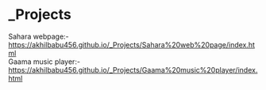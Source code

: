# _Projects
Sahara webpage:-
https://akhilbabu456.github.io/_Projects/Sahara%20web%20page/index.html <br>
Gaama music player:-
https://akhilbabu456.github.io/_Projects/Gaama%20music%20player/index.html
